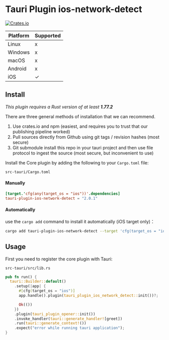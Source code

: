 # Tauri Plugin ios-network-detect

[![Crates.io][crates-badge]][crates-url]

[crates-badge]: https://img.shields.io/crates/v/tauri-plugin-ios-network-detect
[crates-url]: https://crates.io/crates/tauri-plugin-ios-network-detect

| Platform | Supported |
| -------- | --------- |
| Linux    | x         |
| Windows  | x         |
| macOS    | x         |
| Android  | x         |
| iOS      | ✓         |

## Install

_This plugin requires a Rust version of at least **1.77.2**_

There are three general methods of installation that we can recommend.

1. Use crates.io and npm (easiest, and requires you to trust that our publishing pipeline worked)
2. Pull sources directly from Github using git tags / revision hashes (most secure)
3. Git submodule install this repo in your tauri project and then use file protocol to ingest the source (most secure,
   but inconvenient to use)

Install the Core plugin by adding the following to your `Cargo.toml` file:

`src-tauri/Cargo.toml`

#### Manually

```toml
[target.'cfg(any(target_os = "ios"))'.dependencies]
tauri-plugin-ios-network-detect = "2.0.1"
```

#### Automatically

use the `cargo add` command to install it automatically (iOS target only)：

```bash
cargo add tauri-plugin-ios-network-detect --target 'cfg(target_os = "ios")'
```

## Usage

First you need to register the core plugin with Tauri:

`src-tauri/src/lib.rs`

```rust
pub fn run() {
  tauri::Builder::default()
    .setup(|app| {
      #[cfg(target_os = "ios")]
      app.handle().plugin(tauri_plugin_ios_network_detect::init())?;

      Ok(())
    })
    .plugin(tauri_plugin_opener::init())
    .invoke_handler(tauri::generate_handler![greet])
    .run(tauri::generate_context!())
    .expect("error while running tauri application");
}
```
